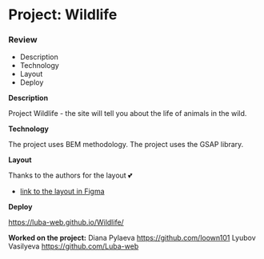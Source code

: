 
# Project: Wildlife

### Review
* Description
* Technology
* Layout
* Deploy

**Description**

Project Wildlife - the site will tell you about the life of animals in the wild.

**Technology**

The project uses BEM methodology.
The project uses the GSAP library.

**Layout**

Thanks to the authors for the layout :two_hearts:

* [link to the layout in Figma](https://www.figma.com/file/dJoqHi1YHTLR06PPEeCc7t/Wildlife)

**Deploy**

https://luba-web.github.io/Wildlife/

**Worked on the project:**
Diana Pylaeva https://github.com/loown101
Lyubov Vasilyeva https://github.com/Luba-web
